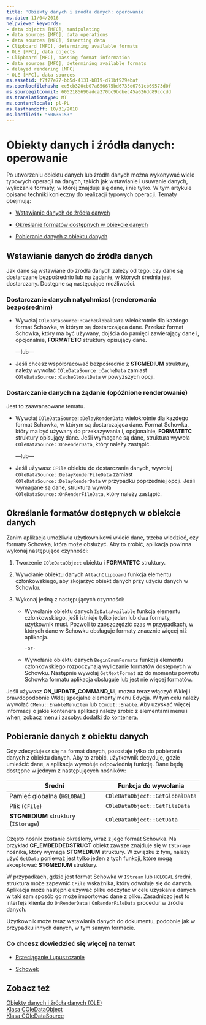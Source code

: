 ```yaml
---
title: 'Obiekty danych i źródła danych: operowanie'
ms.date: 11/04/2016
helpviewer_keywords:
- data objects [MFC], manipulating
- data sources [MFC], data operations
- data sources [MFC], inserting data
- Clipboard [MFC], determining available formats
- OLE [MFC], data objects
- Clipboard [MFC], passing format information
- data sources [MFC], determining available formats
- delayed rendering [MFC]
- OLE [MFC], data sources
ms.assetid: f7f27e77-bb5d-4131-b819-d71bf929ebaf
ms.openlocfilehash: ee5cb320cb07a656675bd6735d6761cb69573d0f
ms.sourcegitcommit: 6052185696adca270bc9bdbec45a626dd89cdcdd
ms.translationtype: MT
ms.contentlocale: pl-PL
ms.lasthandoff: 10/31/2018
ms.locfileid: "50636153"
---
```

# <a name="data-objects-and-data-sources-manipulation"></a>Obiekty danych i źródła danych: operowanie

Po utworzeniu obiektu danych lub źródła danych można wykonywać wiele typowych operacji na danych, takich jak wstawianie i usuwanie danych, wyliczanie formaty, w której znajduje się dane, i nie tylko. W tym artykule opisano techniki konieczny do realizacji typowych operacji. Tematy obejmują:

- [Wstawianie danych do źródła danych](#_core_inserting_data_into_a_data_source)

- [Określanie formatów dostępnych w obiekcie danych](#_core_determining_the_formats_available_in_a_data_object)

- [Pobieranie danych z obiektu danych](#_core_retrieving_data_from_a_data_object)

##  <a name="_core_inserting_data_into_a_data_source"></a> Wstawianie danych do źródła danych

Jak dane są wstawiane do źródła danych zależy od tego, czy dane są dostarczane bezpośrednio lub na żądanie, w których średnia jest dostarczany. Dostępne są następujące możliwości.

### <a name="supplying-data-immediately-immediate-rendering"></a>Dostarczanie danych natychmiast (renderowania bezpośrednim)

- Wywołaj `COleDataSource::CacheGlobalData` wielokrotnie dla każdego format Schowka, w którym są dostarczająca dane. Przekaż format Schowka, który ma być używany, dojścia do pamięci zawierający dane i, opcjonalnie, **FORMATETC** struktury opisujący dane.

     —lub—

- Jeśli chcesz współpracować bezpośrednio z **STGMEDIUM** struktury, należy wywołać `COleDataSource::CacheData` zamiast `COleDataSource::CacheGlobalData` w powyższych opcji.

### <a name="supplying-data-on-demand-delayed-rendering"></a>Dostarczanie danych na żądanie (opóźnione renderowanie)

Jest to zaawansowane tematu.

- Wywołaj `COleDataSource::DelayRenderData` wielokrotnie dla każdego format Schowka, w którym są dostarczająca dane. Format Schowka, który ma być używany do przekazywania i, opcjonalnie, **FORMATETC** struktury opisujący dane. Jeśli wymagane są dane, struktura wywoła `COleDataSource::OnRenderData`, który należy zastąpić.

     —lub—

- Jeśli używasz `CFile` obiektu do dostarczania danych, wywołaj `COleDataSource::DelayRenderFileData` zamiast `COleDataSource::DelayRenderData` w przypadku poprzedniej opcji. Jeśli wymagane są dane, struktura wywoła `COleDataSource::OnRenderFileData`, który należy zastąpić.

##  <a name="_core_determining_the_formats_available_in_a_data_object"></a> Określanie formatów dostępnych w obiekcie danych

Zanim aplikacja umożliwia użytkownikowi wkleić dane, trzeba wiedzieć, czy formaty Schowka, która może obsłużyć. Aby to zrobić, aplikacja powinna wykonaj następujące czynności:

1. Tworzenie `COleDataObject` obiektu i **FORMATETC** struktury.

1. Wywołanie obiektu danych `AttachClipboard` funkcja elementu członkowskiego, aby skojarzyć obiekt danych przy użyciu danych w Schowku.

1. Wykonaj jedną z następujących czynności:

   - Wywołanie obiektu danych `IsDataAvailable` funkcja elementu członkowskiego, jeśli istnieje tylko jeden lub dwa formaty, użytkownik musi. Pozwoli to zaoszczędzić czas w przypadkach, w których dane w Schowku obsługuje formaty znacznie więcej niż aplikacja.

         -or-

   - Wywołanie obiektu danych `BeginEnumFormats` funkcja elementu członkowskiego rozpoczynają wyliczanie formatów dostępnych w Schowku. Następnie wywołaj `GetNextFormat` aż do momentu powrotu Schowka formatu aplikacja obsługuje lub jest nie więcej formatów.

Jeśli używasz **ON_UPDATE_COMMAND_UI**, można teraz włączyć Wklej i prawdopodobnie Wklej specjalne elementy menu Edycja. W tym celu należy wywołać `CMenu::EnableMenuItem` lub `CCmdUI::Enable`. Aby uzyskać więcej informacji o jakie kontenera aplikacji należy zrobić z elementami menu i when, zobacz [menu i zasoby: dodatki do kontenera](../mfc/menus-and-resources-container-additions.md).

##  <a name="_core_retrieving_data_from_a_data_object"></a> Pobieranie danych z obiektu danych

Gdy zdecydujesz się na format danych, pozostaje tylko do pobierania danych z obiektu danych. Aby to zrobić, użytkownik decyduje, gdzie umieścić dane, a aplikacja wywołuje odpowiednią funkcję. Dane będą dostępne w jednym z następujących nośników:

|Średni|Funkcja do wywołania|
|------------|----------------------|
|Pamięć globalna (`HGLOBAL`)|`COleDataObject::GetGlobalData`|
|Plik (`CFile`)|`COleDataObject::GetFileData`|
|**STGMEDIUM** struktury (`IStorage`)|`COleDataObject::GetData`|

Często nośnik zostanie określony, wraz z jego format Schowka. Na przykład **CF_EMBEDDEDSTRUCT** obiekt zawsze znajduje się w `IStorage` nośnika, który wymaga **STGMEDIUM** struktury. W związku z tym, należy użyć `GetData` ponieważ jest tylko jeden z tych funkcji, które mogą akceptować **STGMEDIUM** struktury.

W przypadkach, gdzie jest format Schowka w `IStream` lub `HGLOBAL` średni, struktura może zapewnić `CFile` wskaźnika, który odwołuje się do danych. Aplikacja może następnie używać pliku odczytać w celu uzyskania danych w taki sam sposób go może importować dane z pliku. Zasadniczo jest to interfejs klienta do `OnRenderData` i `OnRenderFileData` procedur w źródle danych.

Użytkownik może teraz wstawiania danych do dokumentu, podobnie jak w przypadku innych danych, w tym samym formacie.

### <a name="what-do-you-want-to-know-more-about"></a>Co chcesz dowiedzieć się więcej na temat

- [Przeciąganie i upuszczanie](../mfc/drag-and-drop-ole.md)

- [Schowek](../mfc/clipboard.md)

## <a name="see-also"></a>Zobacz też

[Obiekty danych i źródła danych (OLE)](../mfc/data-objects-and-data-sources-ole.md)<br/>
[Klasa COleDataObject](../mfc/reference/coledataobject-class.md)<br/>
[Klasa COleDataSource](../mfc/reference/coledatasource-class.md)
